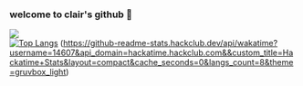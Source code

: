 ### welcome to clair's github 🌸

![](https://komarev.com/ghpvc/?username=applepieeeeee&color=f2c6bb)
<br>
[![Top Langs](https://github-readme-stats.vercel.app/api/top-langs/?username=applepieeeeee&layout=compact&theme=default)](https://github.com/applepieeeeee/github-readme-stats)
(https://github-readme-stats.hackclub.dev/api/wakatime?username=14607&api_domain=hackatime.hackclub.com&&custom_title=Hackatime+Stats&layout=compact&cache_seconds=0&langs_count=8&theme=gruvbox_light)
